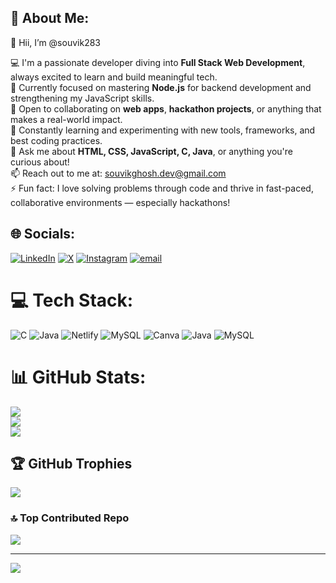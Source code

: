 ## 💫 About Me:

👋 Hii, I’m @souvik283

💻 I'm a passionate developer diving into **Full Stack Web Development**, always excited to learn and build meaningful tech.  
🧠 Currently focused on mastering **Node.js** for backend development and strengthening my JavaScript skills.  
🤝 Open to collaborating on **web apps**, **hackathon projects**, or anything that makes a real-world impact.  
🌱 Constantly learning and experimenting with new tools, frameworks, and best coding practices.  
💬 Ask me about **HTML, CSS, JavaScript, C, Java**, or anything you're curious about!  
📫 Reach out to me at: [souvikghosh.dev@gmail.com](mailto:souvikghosh.dev@gmail.com)  
⚡ Fun fact: I love solving problems through code and thrive in fast-paced, collaborative environments — especially hackathons!



## 🌐 Socials:
[![LinkedIn](https://img.shields.io/badge/LinkedIn-%230077B5.svg?logo=linkedin&logoColor=white)](https://www.linkedin.com/in/souvik-ghosh12) [![X](https://img.shields.io/badge/X-black.svg?logo=X&logoColor=white)](https://x.com/@Souvik41205) [![Instagram](https://img.shields.io/badge/Instagram-%23E4405F.svg?logo=Instagram&logoColor=white)](https://www.instagram.com/souvik_gh0sh_?igsh=OGluODk4M2ZqNm5v) [![email](https://img.shields.io/badge/Email-D14836?logo=gmail&logoColor=white)](mailto:souvik41205@gmail.com) 

# 💻 Tech Stack:
![C](https://img.shields.io/badge/c-%2300599C.svg?style=for-the-badge&logo=c&logoColor=white) ![Java](https://img.shields.io/badge/java-%23ED8B00.svg?style=for-the-badge&logo=openjdk&logoColor=white) ![Netlify](https://img.shields.io/badge/netlify-%23000000.svg?style=for-the-badge&logo=netlify&logoColor=#00C7B7) ![MySQL](https://img.shields.io/badge/mysql-4479A1.svg?style=for-the-badge&logo=mysql&logoColor=white) ![Canva](https://img.shields.io/badge/Canva-%2300C4CC.svg?style=for-the-badge&logo=Canva&logoColor=white) ![Java](https://img.shields.io/badge/java-%23ED8B00.svg?style=for-the-badge&logo=openjdk&logoColor=white) ![MySQL](https://img.shields.io/badge/mysql-4479A1.svg?style=for-the-badge&logo=mysql&logoColor=white)
# 📊 GitHub Stats:
![](https://github-readme-stats.vercel.app/api?username=souvik283&theme=dark&hide_border=false&include_all_commits=false&count_private=false)<br/>
![](https://nirzak-streak-stats.vercel.app/?user=souvik283&theme=dark&hide_border=false)<br/>
![](https://github-readme-stats.vercel.app/api/top-langs/?username=souvik283&theme=dark&hide_border=false&include_all_commits=false&count_private=false&layout=compact)

## 🏆 GitHub Trophies
![](https://github-profile-trophy.vercel.app/?username=souvik283&theme=radical&no-frame=false&no-bg=false&margin-w=4)

### 🔝 Top Contributed Repo
![](https://github-contributor-stats.vercel.app/api?username=souvik283&limit=5&theme=dark&combine_all_yearly_contributions=true)

---
[![](https://visitcount.itsvg.in/api?id=souvik283&icon=0&color=0)](https://visitcount.itsvg.in)

<!-- Proudly created with GPRM ( https://gprm.itsvg.in ) -->

